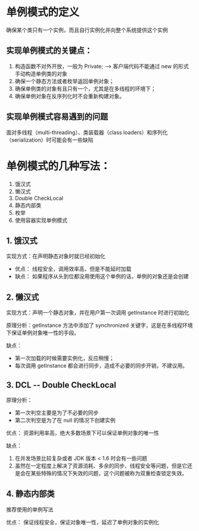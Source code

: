 # 单例模式的定义

确保某个类只有一个实例，而且自行实例化并向整个系统提供这个实例

## 实现单例模式的关键点：
1. 构造函数不对外开放，一般为 Private; --> 客户端代码不能通过 new 的形式手动构造单例类的对象
2. 确保一个静态方法或者枚举返回单例对象；
3. 确保单例类的对象有且只有一个，尤其是在多线程的环境下；
4. 确保单例对象在反序列化时不会重新构建对象。


## 实现单例模式容易遇到的问题
面对多线程（multi-threading）、类装载器（class loaders）和序列化（serialization）时可能会有一些缺陷

# 单例模式的几种写法：
1. 饿汉式
2. 懒汉式
3. Double CheckLocal
4. 静态内部类
5. 枚举
6. 使用容器实现单例模式
## 1. 饿汉式

实现方式：在声明静态对象时就已经初始化

- 优点：   线程安全，调用效率高，但是不能延时加载
- 缺点：   如果程序从头到位都没用使用这个单例的话，单例的对象还是会创建

## 2. 懒汉式

实现方式：声明一个静态对象，并在用户第一次调用 getInstance 时进行初始化

原理分析：getInstance 方法中添加了 synchronized 关键字，这是在多线程环境下保证单例对象唯一性的手段。

缺点：
- 第一次加载的时候需要实例化，反应稍慢；
- 每次调用 getInstance 都会进行同步，造成不必要的同步开销，不建议用。


## 3. DCL -- Double CheckLocal

原理分析：
- 第一次判空主要是为了不必要的同步
- 第二次判空是为了在 null 的情况下创建实例

优点： 资源利用率高，绝大多数场景下可以保证单例对象的唯一性

缺点： 
1. 在并发场景比较复杂或者 JDK 版本 < 1.6 时会有一些问题 
2. 虽然在一定程度上解决了资源消耗、多余的同步、线程安全等问题，但是它还是会在某些特殊的情况下失效的问题，这个问题被称为双重检查锁定失效。


## 4. 静态内部类

推荐使用的单例写法

优点： 保证线程安全，保证对象唯一性，延迟了单例对象的实例化


